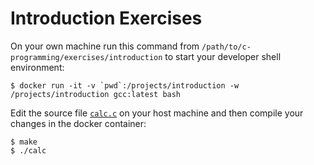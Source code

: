 # Introduction Exercises

On your own machine run this command from `/path/to/c-programming/exercises/introduction` to start your developer shell environment:

    $ docker run -it -v `pwd`:/projects/introduction -w /projects/introduction gcc:latest bash

Edit the source file [`calc.c`](calc.c) on your host machine and then compile your changes in the docker container:

    $ make
    $ ./calc
 

